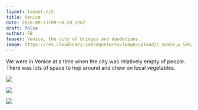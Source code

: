 ```yaml
---
layout: layout.njk
title: Venice
date: 2020-09-13T09:50:28.126Z
draft: false
author: FB
teaser: Venice, the city of bridges and dandelions.
image: https://res.cloudinary.com/dgnntwrsy/image/upload/c_scale,w_500/v1603543294/IMG_20201012_144239_ef6sxq.jpg
---
```

We were in Venice at a time when the city was relatively empty of people. There was lots of space to hop around and chew on local vegetables.

![](https://res.cloudinary.com/dgnntwrsy/image/upload/c_scale,w_500/v1603543294/IMG_20201012_144239_ef6sxq.jpg)

![](https://res.cloudinary.com/dgnntwrsy/image/upload/c_scale,w_500/v1603543722/20201012_135553_h9bpex.jpg)

![](https://res.cloudinary.com/dgnntwrsy/image/upload/c_scale,w_500/v1603543322/IMG_20201012_175159_dppwo0.jpg)